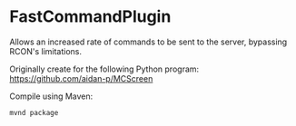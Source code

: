 # FastCommandPlugin
Allows an increased rate of commands to be sent to the server, bypassing RCON's limitations.

Originally create for the following Python program: https://github.com/aidan-p/MCScreen

Compile using Maven:
  ```bash
  mvnd package
